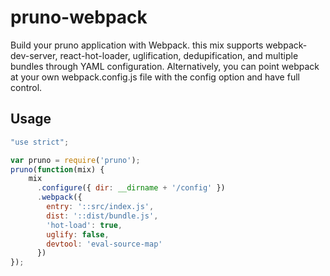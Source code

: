 # pruno-webpack

Build your pruno application with Webpack. this mix supports webpack-dev-server, react-hot-loader, uglification, dedupification, and multiple bundles through YAML configuration. Alternatively, you can point webpack at your own webpack.config.js file with the config option and have full control.

## Usage
```js
"use strict";

var pruno = require('pruno');
pruno(function(mix) {
    mix
      .configure({ dir: __dirname + '/config' })
      .webpack({
        entry: '::src/index.js',
        dist: '::dist/bundle.js',
        'hot-load': true,
        uglify: false,
        devtool: 'eval-source-map'
      })
});
```
